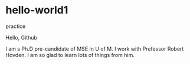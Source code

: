 # hello-world1
practice

Hello, Github

I am s Ph.D pre-candidate of MSE in U of M. I work with Prefessor Robert Hovden.
I am so glad to learn lots of things from him.

